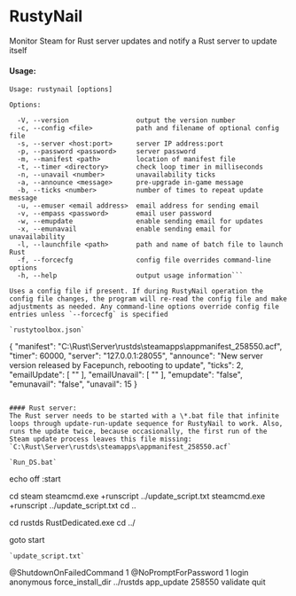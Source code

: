 # RustyNail

Monitor Steam for Rust server updates and notify a Rust server to update itself

#### Usage:

```
Usage: rustynail [options]

Options:

  -V, --version                 output the version number
  -c, --config <file>           path and filename of optional config file
  -s, --server <host:port>      server IP address:port
  -p, --password <password>     server password
  -m, --manifest <path>         location of manifest file
  -t, --timer <directory>       check loop timer in milliseconds
  -n, --unavail <number>        unavailability ticks
  -a, --announce <message>      pre-upgrade in-game message
  -b, --ticks <number>          number of times to repeat update message
  -u, --emuser <email address>  email address for sending email
  -v, --empass <password>       email user password
  -w, --emupdate                enable sending email for updates
  -x, --emunavail               enable sending email for unavailability
  -l, --launchfile <path>       path and name of batch file to launch Rust
  -f, --forcecfg                config file overrides command-line options
  -h, --help                    output usage information```

Uses a config file if present. If during RustyNail operation the config file changes, the program will re-read the config file and make adjustments as needed. Any command-line options override config file entries unless `--forcecfg` is specified

`rustytoolbox.json`

```
{
  "manifest":     "C:\\Rust\\Server\\rustds\\steamapps\\appmanifest_258550.acf",
  "timer":        60000,
  "server":       "127.0.0.1:28055",
  "announce":     "New server version released by Facepunch, rebooting to update",
  "ticks":        2,
  "emailUpdate":  [ "" ],
  "emailUnavail": [ "" ],
  "emupdate":     "false",
  "emunavail":    "false",
  "unavail":      15
}
```

#### Rust server:
The Rust server needs to be started with a \*.bat file that infinite loops through update-run-update sequence for RustyNail to work. Also, runs the update twice, because occasionally, the first run of the Steam update process leaves this file missing: `C:\Rust\Server\rustds\steamapps\appmanifest_258550.acf`

`Run_DS.bat`
```
echo off
:start

cd steam
steamcmd.exe +runscript ../update_script.txt
steamcmd.exe +runscript ../update_script.txt
cd ..

cd rustds
RustDedicated.exe <with whatever your normal command-line options are>
cd ../

goto start
```
`update_script.txt`
```
@ShutdownOnFailedCommand 1
@NoPromptForPassword 1
login anonymous
force_install_dir ../rustds
app_update 258550 validate
quit
```
